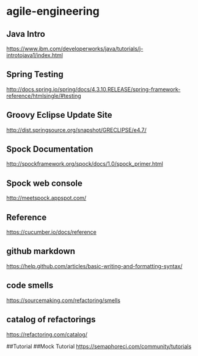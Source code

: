 # agile-engineering
## Java Intro
https://www.ibm.com/developerworks/java/tutorials/j-introtojava1/index.html

## Spring Testing
http://docs.spring.io/spring/docs/4.3.10.RELEASE/spring-framework-reference/htmlsingle/#testing

## Groovy Eclipse Update Site
http://dist.springsource.org/snapshot/GRECLIPSE/e4.7/ 

## Spock Documentation
http://spockframework.org/spock/docs/1.0/spock_primer.html

## Spock web console
http://meetspock.appspot.com/

## Reference
https://cucumber.io/docs/reference

## github markdown
https://help.github.com/articles/basic-writing-and-formatting-syntax/

## code smells
https://sourcemaking.com/refactoring/smells

## catalog of refactorings
https://refactoring.com/catalog/

##Tutorial
##Mock Tutorial
https://semaphoreci.com/community/tutorials






